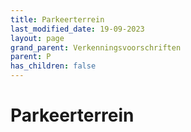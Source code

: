 ```yaml
---
title: Parkeerterrein
last_modified_date: 19-09-2023
layout: page
grand_parent: Verkenningsvoorschriften
parent: P
has_children: false
---
```


Parkeerterrein
==============

